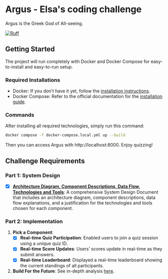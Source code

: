 # Argus - Elsa's coding challenge

Argus is the Greek God of All-seeing. 


[![Ruff](https://img.shields.io/endpoint?url=https://raw.githubusercontent.com/astral-sh/ruff/main/assets/badge/v2.json)](https://github.com/astral-sh/ruff)

## Getting Started

The project will run completely with Docker and Docker Compose for easy-to-install and easy-to-run setup.

### Required Installations
- Docker: If you don’t have it yet, follow the [installation instructions](https://docs.docker.com/get-started/get-docker/#supported-platforms).
- Docker Compose: Refer to the official documentation for the [installation guide](https://docs.docker.com/compose/install/).

### Commands
After installing all required technologies, simply run this command:

```bash
docker compose -f docker-compose.local.yml up --build
```

Then you can access Argus with http://localhost:8000. Enjoy quizzing!
## Challenge Requirements

### Part 1: System Design

- [x] **[Architecture Diagram, Component Descriptions, Data Flow, Technologies and Tools](specs/SystemSpec.md)**: A comprehensive System Design Document that includes an architecture diagram, component descriptions, data flow explanations, and a justification for the technologies and tools chosen for each component.
  
### Part 2: Implementation

1. **Pick a Component**:
   - [x] **Real-time Quiz Participation**: Enabled users to join a quiz session using a unique quiz ID.
   - [x] **Real-time Score Updates**: Users’ scores update in real-time as they submit answers.
   - [x] **Real-time Leaderboard**: Displayed a real-time leaderboard showing the current standings of all participants.

2. **Build For the Future**:
   See in-depth analysis [here]().
